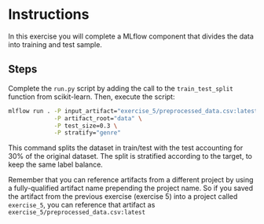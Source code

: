 # Instructions
In this exercise you will complete a MLflow component that divides the data into training and 
test sample.

## Steps

Complete the ``run.py`` script by adding the call to the ``train_test_split`` function 
from scikit-learn. Then, execute the script:
```bash
mlflow run . -P input_artifact="exercise_5/preprocessed_data.csv:latest" \
             -P artifact_root="data" \
             -P test_size=0.3 \
             -P stratify="genre"
```
This command splits the dataset in train/test with the test accounting for 30% of the original
dataset. The split is stratified according to the target, to keep the same label balance.

Remember that you can reference artifacts from a different project by using a fully-qualified
artifact name prepending the project name. So if you saved the artifact from the previous exercise
(exercise 5) into a project called ``exercise_5``, you can reference that artifact as 
``exercise_5/preprocessed_data.csv:latest``
   